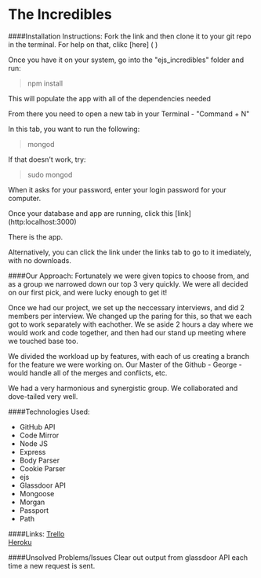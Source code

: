 # The Incredibles

####Installation Instructions:
Fork the link and then clone it to your git repo in the terminal.  For help on that, clikc [here] ( )

Once you have it on your system, go into the "ejs_incredibles" folder and run:
> npm install

This will populate the app with all of the dependencies needed

From there you need to open a new tab in your Terminal - "Command + N"

In this tab, you want to run the following:

>mongod

If that doesn't work, try:

>sudo mongod

When it asks for your password, enter your login password for your computer.

Once your database and app are running, click this [link] (http:localhost:3000)

There is the app.

Alternatively, you can click the link under the links tab to go to it imediately, with no downloads.

####Our Approach:
Fortunately we were given topics to choose from, and as a group we narrowed down our top 3 very quickly.  We were all decided on our first pick, and were lucky enough to get it!

Once we had our project, we set up the neccessary interviews, and did 2 members per interview.  We changed up the paring for this, so that we each got to work separately with eachother.  We se aside 2 hours a day where we would work and code together, and then had our stand up meeting where we touched base too.

We divided the workload up by features, with each of us creating a branch for the feature we were working on.  Our Master of the Github - George - would handle all of the merges and conflicts, etc.

We had a very harmonious and synergistic group.  We collaborated and dove-tailed very well. 

####Technologies Used:
<ul>
<li>GitHub API</li>
<li>Code Mirror</li>
<li>Node JS</li>
<li>Express</li>
<li>Body Parser</li>
<li>Cookie Parser</li>
<li>ejs</li>
<li>Glassdoor API</li>
<li>Mongoose</li>
<li>Morgan</li>
<li>Passport</li>
<li>Path</li>
</ul>

####Links:
[Trello](https://trello.com/b/TlbEq6wv/coming-out-of-ga)
<br>
[Heroku](https://ejsincredibles.herokuapp.com/)

####Unsolved Problems/Issues
Clear out output from glassdoor API each time a new request is sent.


